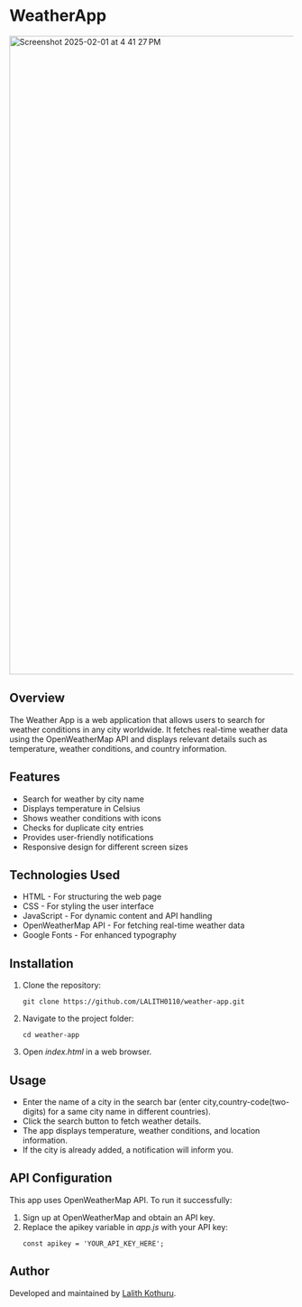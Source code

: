 # WeatherApp

<img width="1132" alt="Screenshot 2025-02-01 at 4 41 27 PM" src="https://github.com/user-attachments/assets/55734534-fdc2-41ef-8962-3fa413ec459e" />

## Overview
The Weather App is a web application that allows users to search for weather conditions in any city worldwide. It fetches real-time weather data using the OpenWeatherMap API and displays relevant details such as temperature, weather conditions, and country information.

## Features
* Search for weather by city name
* Displays temperature in Celsius
* Shows weather conditions with icons
* Checks for duplicate city entries
* Provides user-friendly notifications
* Responsive design for different screen sizes

## Technologies Used
* HTML - For structuring the web page
* CSS - For styling the user interface
* JavaScript - For dynamic content and API handling
* OpenWeatherMap API - For fetching real-time weather data
* Google Fonts - For enhanced typography

## Installation
1. Clone the repository:
   ```
   git clone https://github.com/LALITH0110/weather-app.git
   ```
2. Navigate to the project folder:
   ```
   cd weather-app
   ```
3. Open _index.html_ in a web browser.

## Usage
* Enter the name of a city in the search bar (enter city,country-code(two-digits) for a same city name in different countries).
* Click the search button to fetch weather details.
* The app displays temperature, weather conditions, and location information.
* If the city is already added, a notification will inform you.

## API Configuration
This app uses OpenWeatherMap API. To run it successfully:
1. Sign up at OpenWeatherMap and obtain an API key.
2. Replace the apikey variable in _app.js_ with your API key:
   ```
   const apikey = 'YOUR_API_KEY_HERE';
   ```

## Author
Developed and maintained by [Lalith Kothuru](https://github.com/LALITH0110).

